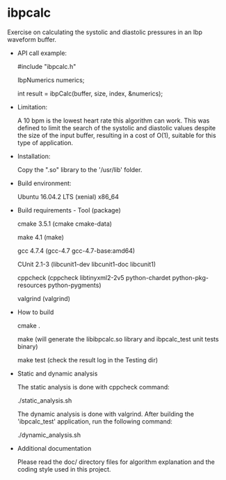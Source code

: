# ibpcalc

Exercise on calculating the systolic and diastolic pressures in an Ibp
waveform buffer.

* API call example:

     #include "ibpcalc.h"
     
     IbpNumerics numerics;
     
     int result = ibpCalc(buffer, size, index, &numerics);

* Limitation:

     A 10 bpm is the lowest heart rate this algorithm can work. This was defined to
     limit the search of the systolic and diastolic values despite the size of
     the input buffer, resulting in a cost of O(1), suitable for this type of
     application.

* Installation:

     Copy the ".so" library to the '/usr/lib' folder.

* Build environment:

     Ubuntu 16.04.2 LTS (xenial) x86_64

* Build requirements - Tool (package)

     cmake 3.5.1 (cmake cmake-data)
     
     make 4.1  (make)
     
     gcc 4.7.4 (gcc-4.7 gcc-4.7-base:amd64)
     
     CUnit 2.1-3 (libcunit1-dev libcunit1-doc libcunit1)
     
     cppcheck (cppcheck libtinyxml2-2v5 python-chardet python-pkg-resources python-pygments)
     
     valgrind (valgrind)

* How to build

     cmake .
     
     make (will generate the libibpcalc.so library and ibpcalc_test unit tests binary)
     
     make test (check the result log in the Testing dir)

* Static and dynamic analysis

     The static analysis is done with cppcheck command:
     
     ./static_analysis.sh

     The dynamic analysis is done with valgrind. After building the 'ibpcalc_test' application,
     run the following command:
     
     ./dynamic_analysis.sh

* Additional documentation

     Please read the doc/ directory files for algorithm explanation and the coding
     style used in this project.     
